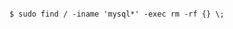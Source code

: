 <!-- layout:code post: 2014-09-26-uninstall-mysql_when-using-cloud-66-to-[deploy-t -->

```

$ sudo find / -iname 'mysql*' -exec rm -rf {} \;

```
